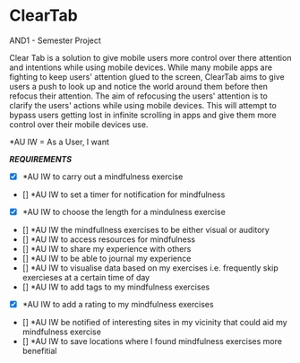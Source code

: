 # ClearTab
AND1 - Semester Project

Clear Tab is a solution to give mobile users more control over there attention and intentions while using mobile devices. While many mobile apps are fighting to keep users'
attention glued to the screen, ClearTab aims to give users a push to look up and notice the world around them before then refocus their attention. The aim of refocusing 
the users' attention is to clarify the users' actions while using mobile devices. This will attempt to bypass users getting lost in infinite scrolling in apps and give
them more control over their mobile devices use.

*AU IW = As a User, I want


***REQUIREMENTS***

- [x] *AU IW to carry out a mindfulness exercise 
- [] *AU IW to set a timer for notification for mindfulness
- [x] *AU IW to choose the length for a mindulness exercise
- [] *AU IW the mindfullness exercises to be either visual or auditory 
- [] *AU IW to access resources for mindfulness
- [] *AU IW to share my experience with others
- [] *AU IW to be able to journal my experience
- [] *AU IW to visualise data based on my exercises i.e. frequently skip exercieses at a certain time of day
- [] *AU IW to add tags to my mindfulness exercises
- [x] *AU IW to add a rating to my mindfulness exercises
- [] *AU IW be notified of interesting sites in my vicinity that could aid my mindfulness exercise
- [] *AU IW to save locations where I found mindfulness exercises more benefitial 

